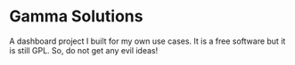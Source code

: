 # Gamma Solutions
A dashboard project I built for my own use cases. It is a free software but it is still GPL. So, do not get any evil ideas!
